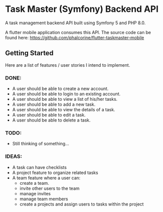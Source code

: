 # Task Master (Symfony) Backend API

A task management backend API built using Symfony 5 and PHP 8.0.

A flutter mobile application consumes this API. The source code can be found here: https://github.com/phalcorine/flutter-taskmaster-mobile

## Getting Started

Here are a list of features / user stories I intend to implement.

### DONE:
- A user should be able to create a new account.
- A user should be able to login to an existing account.
- A user should be able to view a list of his/her tasks.
- A user should be able to add a new task.
- A user should be able to view the details of a task.
- A user should be able to edit a task.
- A user should be able to delete a task.

### TODO:
- Still thinking of something...

### IDEAS:
- A task can have checklists
- A project feature to organize related tasks
- A team feature where a user can:
	- create a team.
	- invite other users to the team
	- manage invites
	- manage team members
	- create a projects and assign users to tasks within the project

